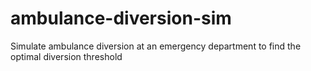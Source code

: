 # ambulance-diversion-sim
Simulate ambulance diversion at an emergency department to find the optimal diversion threshold
